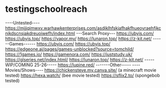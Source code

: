 # testingschoolreach
----Untested----
https://mjjjqimwxv.warhawkenterprises.com/asdjklhfskjafhakfhueoyraehfjkcnjkdscnsjakdreuoiwefh/index.html
---Search Proxy---
https://ubyis.com/
https://ubyis.top/
https://vapor.my/
https://lunaron.top/
https://z-kit.net/
------Games------
https://ubyis.com/
https://ubyis.top/
https://edgeone.ai/pages/games-unblocked?source=tomchild/
https://1games.io/
https://gamenora.com/
https://juststudy.uk/
https://glseries.net/index.html/
https://lunaron.top/
https://z-kit.net/
-----WIP/COMING 25-26-----
https://lupine.red/
-------Other-----
----Movies/Shows----
https://chickensteve.my.canva.site/ (a minecraft movie tested)
https://hexa.watch/ (bee movie tested)
https://sflix2.to/ (spongebob tested)
